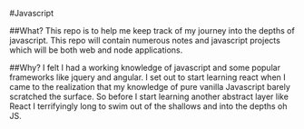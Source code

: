 #Javascript

##What?
This repo is to help me keep track of my journey into the depths of javascript.
This repo will contain numerous notes and javascript projects which will be both web and node applications.

##Why?
I felt I had a working knowledge of javascript and some popular frameworks like jquery and angular. I set out to start learning react when I came to the realization that my knowledge of pure vanilla Javascript barely scratched the surface. So before I start learning another abstract layer like React I terrifyingly long to swim out of the shallows and into the depths oh JS.
